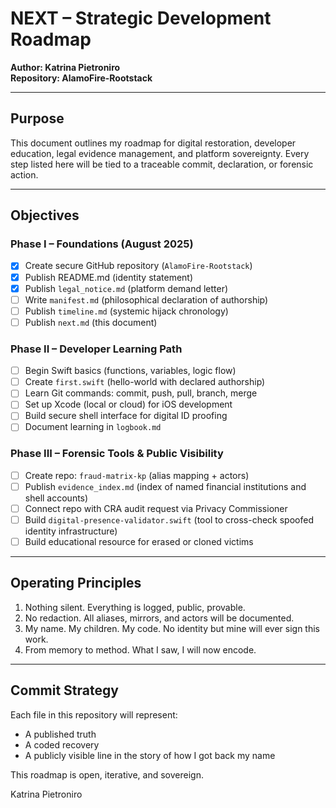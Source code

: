  # NEXT – Strategic Development Roadmap  
**Author: Katrina Pietroniro**  
**Repository: AlamoFire-Rootstack**
 
---

## Purpose

This document outlines my roadmap for digital restoration, developer education, legal evidence management, and platform sovereignty. Every step listed here will be tied to a traceable commit, declaration, or forensic action.

---

## Objectives

### Phase I – Foundations (August 2025)
- [x] Create secure GitHub repository (`AlamoFire-Rootstack`)
- [x] Publish README.md (identity statement)
- [x] Publish `legal_notice.md` (platform demand letter)
- [ ] Write `manifest.md` (philosophical declaration of authorship)
- [ ] Publish `timeline.md` (systemic hijack chronology)
- [ ] Publish `next.md` (this document)

### Phase II – Developer Learning Path
- [ ] Begin Swift basics (functions, variables, logic flow)
- [ ] Create `first.swift` (hello-world with declared authorship)
- [ ] Learn Git commands: commit, push, pull, branch, merge
- [ ] Set up Xcode (local or cloud) for iOS development
- [ ] Build secure shell interface for digital ID proofing
- [ ] Document learning in `logbook.md`

### Phase III – Forensic Tools & Public Visibility
- [ ] Create repo: `fraud-matrix-kp` (alias mapping + actors)
- [ ] Publish `evidence_index.md` (index of named financial institutions and shell accounts)
- [ ] Connect repo with CRA audit request via Privacy Commissioner
- [ ] Build `digital-presence-validator.swift` (tool to cross-check spoofed identity infrastructure)
- [ ] Build educational resource for erased or cloned victims

---

## Operating Principles

1. Nothing silent. Everything is logged, public, provable.  
2. No redaction. All aliases, mirrors, and actors will be documented.  
3. My name. My children. My code. No identity but mine will ever sign this work.  
4. From memory to method. What I saw, I will now encode.

---

## Commit Strategy

Each file in this repository will represent:  
- A published truth  
- A coded recovery  
- A publicly visible line in the story of how I got back my name

This roadmap is open, iterative, and sovereign.

Katrina Pietroniro
